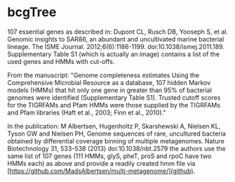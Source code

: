 # bcgTree

107 essential genes as described in:
Dupont CL, Rusch DB, Yooseph S, et al. Genomic insights to SAR86, an abundant and uncultivated marine bacterial lineage. The ISME Journal. 2012;6(6):1186-1199. doi:10.1038/ismej.2011.189.
Supplementary Table S1 (which is actually an image) contains a list of the used genes and HMMs with cut-offs.

From the manuscript:
"Genome completeness estimates
Using the Comprehensive Microbial Resource as a database, 107 hidden Markov models (HMMs) that hit
only one gene in greater than 95% of bacterial genomes were identified (Supplementary Table S1).
Trusted cutoff scores for the TIGRFAMs and Pfam HMMs were those supplied by the 
TIGRFAMs and Pfam libraries (Haft et al., 2003; Finn et al., 2010)."

In the publication:
M Albertsen,	Hugenholtz P, Skarshewski A, Nielsen KL, Tyson GW and Nielsen PH, Genome sequences of rare, uncultured bacteria obtained by differential coverage binning of multiple metagenomes. Nature Biotechnology 31, 533–538 (2013) doi:10.1038/nbt.2579
the authors use the same list of 107 genes (111 HMMs, glyS, pheT, proS and rpoC have two HMMs each)
as above and provide a readily created hmm file via [https://github.com/MadsAlbertsen/multi-metagenome/](github).
